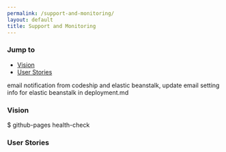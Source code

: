 ```yaml
---
permalink: /support-and-monitoring/
layout: default
title: Support and Monitoring
---
```

### <a name="top"></a>Jump to ###


* [Vision](#vision)
* [User Stories](#user-stories)

email notification from codeship and elastic beanstalk, update email setting info for elastic beanstalk in deployment.md
### <a name="vision"></a>Vision

$ github-pages health-check


### <a name="user-stories"></a>User Stories
